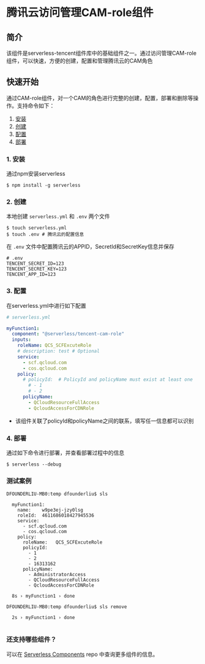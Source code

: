 # 腾讯云访问管理CAM-role组件

## 简介
该组件是serverless-tencent组件库中的基础组件之一。通过访问管理CAM-role组件，可以快速，方便的创建，配置和管理腾讯云的CAM角色

## 快速开始

通过CAM-role组件，对一个CAM的角色进行完整的创建，配置，部署和删除等操作。支持命令如下：

1. [安装](#1-安装)
2. [创建](#2-创建)
3. [配置](#3-配置)
4. [部署](#4-部署)

### 1. 安装

通过npm安装serverless

```console
$ npm install -g serverless
```

### 2. 创建

本地创建 `serverless.yml` 和 `.env` 两个文件

```console
$ touch serverless.yml
$ touch .env # 腾讯云的配置信息
```

在 `.env` 文件中配置腾讯云的APPID，SecretId和SecretKey信息并保存

```
# .env
TENCENT_SECRET_ID=123
TENCENT_SECRET_KEY=123
TENCENT_APP_ID=123
```

### 3. 配置

在serverless.yml中进行如下配置

```yml
# serverless.yml

myFunction1:
  component: "@serverless/tencent-cam-role"
  inputs:
    roleName: QCS_SCFExcuteRole
    # description: test # Optional
    service:
      - scf.qcloud.com
      - cos.qcloud.com
    policy:
      # policyId:  # PolicyId and policyName must exist at least one
        # - 1
        # - 2
      policyName:
        - QCloudResourceFullAccess
        - QcloudAccessForCDNRole
 ```
 
 * 该组件关联了policyId和policyName之间的联系，填写任一信息都可以识别
 
### 4. 部署

通过如下命令进行部署，并查看部署过程中的信息
```console
$ serverless --debug
```

### 测试案例
```text
DFOUNDERLIU-MB0:temp dfounderliu$ sls

  myFunction1: 
    name:    w9pe3ej-jzy0lsg
    roleId:  4611686018427945536
    service: 
      - scf.qcloud.com
      - cos.qcloud.com
    policy: 
      roleName:   QCS_SCFExcuteRole
      policyId: 
        - 1
        - 2
        - 16313162
      policyName: 
        - AdministratorAccess
        - QCloudResourceFullAccess
        - QcloudAccessForCDNRole

  8s › myFunction1 › done

DFOUNDERLIU-MB0:temp dfounderliu$ sls remove

  2s › myFunction1 › done


```

### 还支持哪些组件？

可以在 [Serverless Components](https://github.com/serverless/components) repo 中查询更多组件的信息。

